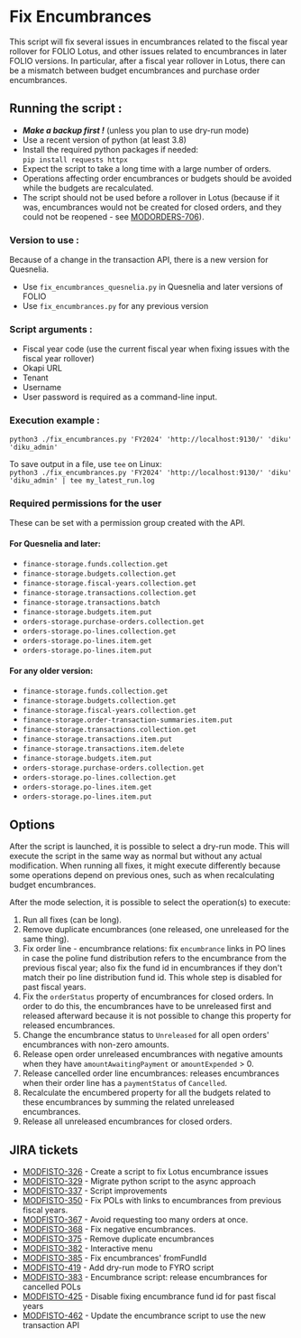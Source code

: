 # Fix Encumbrances

This script will fix several issues in encumbrances related to the fiscal year rollover for FOLIO Lotus, and other issues related to encumbrances in later FOLIO versions.
In particular, after a fiscal year rollover in Lotus, there can be a mismatch between budget encumbrances and purchase order encumbrances.

## Running the script :

- ***Make a backup first !*** (unless you plan to use dry-run mode)
- Use a recent version of python (at least 3.8)
- Install the required python packages if needed:\
  `pip install requests httpx`
- Expect the script to take a long time with a large number of orders.
- Operations affecting order encumbrances or budgets should be avoided while the budgets are recalculated.
- The script should not be used before a rollover in Lotus (because if it was, encumbrances would not be created for closed orders, and they could not be reopened - see [MODORDERS-706](https://folio-org.atlassian.net/browse/MODORDERS-706)).

### Version to use :
Because of a change in the transaction API, there is a new version for Quesnelia.
- Use `fix_encumbrances_quesnelia.py` in Quesnelia and later versions of FOLIO
- Use `fix_encumbrances.py` for any previous version

### Script arguments :

- Fiscal year code (use the current fiscal year when fixing issues with the fiscal year rollover)
- Okapi URL
- Tenant
- Username
- User password is required as a command-line input.

### Execution example :
`python3 ./fix_encumbrances.py 'FY2024' 'http://localhost:9130/' 'diku' 'diku_admin'`

To save output in a file, use `tee` on Linux:\
`python3 ./fix_encumbrances.py 'FY2024' 'http://localhost:9130/' 'diku' 'diku_admin' | tee my_latest_run.log`

### Required permissions for the user
These can be set with a permission group created with the API.

#### For Quesnelia and later:
- `finance-storage.funds.collection.get`
- `finance-storage.budgets.collection.get`
- `finance-storage.fiscal-years.collection.get`
- `finance-storage.transactions.collection.get`
- `finance-storage.transactions.batch`
- `finance-storage.budgets.item.put`
- `orders-storage.purchase-orders.collection.get`
- `orders-storage.po-lines.collection.get`
- `orders-storage.po-lines.item.get`
- `orders-storage.po-lines.item.put`

#### For any older version:
- `finance-storage.funds.collection.get`
- `finance-storage.budgets.collection.get`
- `finance-storage.fiscal-years.collection.get`
- `finance-storage.order-transaction-summaries.item.put`
- `finance-storage.transactions.collection.get`
- `finance-storage.transactions.item.put`
- `finance-storage.transactions.item.delete`
- `finance-storage.budgets.item.put`
- `orders-storage.purchase-orders.collection.get`
- `orders-storage.po-lines.collection.get`
- `orders-storage.po-lines.item.get`
- `orders-storage.po-lines.item.put`

## Options
After the script is launched, it is possible to select a dry-run mode. This will execute the script in the same way as normal but without any actual modification. When running all fixes, it might execute differently because some operations depend on previous ones, such as when recalculating budget encumbrances.

After the mode selection, it is possible to select the operation(s) to execute:

1. Run all fixes (can be long).
2. Remove duplicate encumbrances (one released, one unreleased for the same thing).
3. Fix order line - encumbrance relations: fix `encumbrance` links in PO lines in case the poline fund distribution refers to the encumbrance from the previous fiscal year; also fix the fund id in encumbrances if they don't match their po line distribution fund id. This whole step is disabled for past fiscal years.
4. Fix the `orderStatus` property of encumbrances for closed orders. In order to do this, the encumbrances have to be unreleased first and released afterward because it is not possible to change this property for released encumbrances.
5. Change the encumbrance status to `Unreleased` for all open orders' encumbrances with non-zero amounts.
6. Release open order unreleased encumbrances with negative amounts when they have `amountAwaitingPayment` or `amountExpended` > 0.
7. Release cancelled order line encumbrances: releases encumbrances when their order line has a `paymentStatus` of `Cancelled`.
8. Recalculate the encumbered property for all the budgets related to these encumbrances by summing the related unreleased encumbrances.
9. Release all unreleased encumbrances for closed orders.

## JIRA tickets
- [MODFISTO-326](https://folio-org.atlassian.net/browse/MODFISTO-326) - Create a script to fix Lotus encumbrance issues
- [MODFISTO-329](https://folio-org.atlassian.net/browse/MODFISTO-329) - Migrate python script to the async approach
- [MODFISTO-337](https://folio-org.atlassian.net/browse/MODFISTO-337) - Script improvements
- [MODFISTO-350](https://folio-org.atlassian.net/browse/MODFISTO-350) - Fix POLs with links to encumbrances from previous fiscal years.
- [MODFISTO-367](https://folio-org.atlassian.net/browse/MODFISTO-367) - Avoid requesting too many orders at once.
- [MODFISTO-368](https://folio-org.atlassian.net/browse/MODFISTO-368) - Fix negative encumbrances.
- [MODFISTO-375](https://folio-org.atlassian.net/browse/MODFISTO-375) - Remove duplicate encumbrances
- [MODFISTO-382](https://folio-org.atlassian.net/browse/MODFISTO-382) - Interactive menu
- [MODFISTO-385](https://folio-org.atlassian.net/browse/MODFISTO-385) - Fix encumbrances' fromFundId
- [MODFISTO-419](https://folio-org.atlassian.net/browse/MODFISTO-419) - Add dry-run mode to FYRO script
- [MODFISTO-383](https://folio-org.atlassian.net/browse/MODFISTO-383) - Encumbrance script: release encumbrances for cancelled POLs
- [MODFISTO-425](https://folio-org.atlassian.net/browse/MODFISTO-425) - Disable fixing encumbrance fund id for past fiscal years
- [MODFISTO-462](https://folio-org.atlassian.net/browse/MODFISTO-462) - Update the encumbrance script to use the new transaction API
